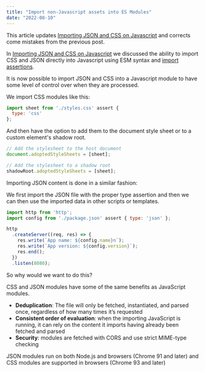 ```yaml
---
title: "Import non-Javascript assets into ES Modules"
date: "2022-08-10"
---
```


This article updates [Importing JSON and CSS on Javascript](https://publishing-project.rivendellweb.net/importing-json-and-css-on-javascript/) and corrects come mistakes from the previous post.

In [Importing JSON and CSS on Javascript](https://publishing-project.rivendellweb.net/importing-json-and-css-on-javascript/) we discussed the ability to import CSS and JSON directly into Javascript using ESM syntax and [import assertions](https://v8.dev/features/import-assertions).

It is now possible to import JSON and CSS into a Javascript module to have some level of control over when they are processed.

We import CSS modules like this:

```js
import sheet from './styles.css' assert { 
  type: 'css'
};
```

And then have the option to add them to the document style sheet or to a custom element's shadow root.

```js
// Add the stylesheet to the host document
document.adoptedStyleSheets = [sheet];

// Add the stylesheet to a shadow root
shadowRoot.adoptedStyleSheets = [sheet];
```

Importing JSON content is done in a similar fashion:

We first import the JSON file with the proper type assertion and then we can then use the imported data in other scripts or templates.

```js
import http from 'http';
import config from './package.json' assert { type: 'json' };

http
  .createServer((req, res) => {
    res.write(`App name: ${config.name}n`);
    res.write(`App version: ${config.version}`);
    res.end();
  })
  .listen(8080);
```

So why would we want to do this?

CSS and JSON modules have some of the same benefits as JavaScript modules.

- **Deduplication**: The file will only be fetched, instantiated, and parsed once, regardless of how many times it’s requested
- **Consistent order of evaluation**: when the importing JavaScript is running, it can rely on the content it imports having already been fetched and parsed
- **Security**: modules are fetched with CORS and use strict MIME-type checking

JSON modules run on both Node.js and browsers (Chrome 91 and later) and CSS modules are supported in browsers (Chrome 93 and later)
